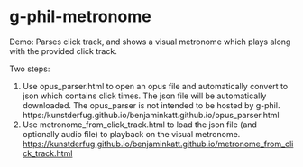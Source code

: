 # g-phil-metronome
Demo: Parses click track, and shows a visual metronome which plays along with the provided click track.

Two steps:
1. Use opus_parser.html to open an opus file and automatically convert to json which contains click times. The json file will be automatically downloaded. The opus_parser is not intended to be hosted by g-phil. https:/kunstderfug.github.io/benjaminkatt.github.io/opus_parser.html  
2. Use metronome_from_click_track.html to load the json file (and optionally audio file) to playback on the visual metronome. https://kunstderfug.github.io/benjaminkatt.github.io/metronome_from_click_track.html

